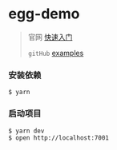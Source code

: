 # egg-demo

> 官网 [快速入门](https://eggjs.org/zh-cn/intro/quickstart.html)
>
> `gitHub` [examples](https://github.com/eggjs/examples)

### 安装依赖

```shell
$ yarn
```

### 启动项目

```shell
$ yarn dev
$ open http://localhost:7001
```
